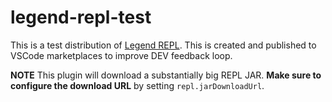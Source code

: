 # legend-repl-test

This is a test distribution of [Legend REPL](https://github.com/finos/legend-engine/tree/master/legend-engine-config/legend-engine-repl). This is created and published to VSCode marketplaces to improve DEV feedback loop.

**NOTE** This plugin will download a substantially big REPL JAR. **Make sure to configure the download URL** by setting `repl.jarDownloadUrl`.
